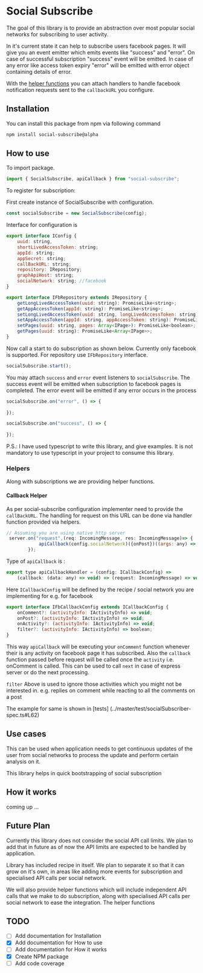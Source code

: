 # Social Subscribe
The goal of this library is to provide an abstraction over most popular social networks for subscribing to 
user activity.

In it's current state it can help to subscribe users facebook pages. It will give you an event emitter which emits
 events like "success" and "error". On case of successful subscription "success" event will be emitted. In case of any
  error like access token expiry "error" will be emitted with error object  containing  details of error.  

With the [helper functions](#Helpers) you can attach handlers to handle facebook notification requests sent to the `callbackURL` 
 you configure.
 
## Installation
You can install this package from npm via following command 
```sh
npm install social-subscribe@alpha
```

## How to use

To import package.
```js
import { SocialSubscribe, apiCallback } from "social-subscribe";
```

To register for subscription:

First create instance of SocialSubscribe with configuration.
```js
const socialSubscribe = new SocialSubscribe(config);
```

Interface for configuration is  
```js
export interface IConfig {
    uuid: string,
    shortLivedAccessToken: string;
    appId: string;
    appSecret: string;
    callBackURL: string;
    repository: IRepository;
    graphApiHost: string;
    socialNetwork: string; //facebook
}

export interface IFbRepository extends IRepository {
    getLongLivedAccessToken(uuid: string): PromiseLike<string>;
    getAppAccessToken(appId: string): PromiseLike<string>;
    setLongLivedAccessToken(uuid: string, longLivedAccessToken: string): PromiseLike<boolean>;
    setAppAccessToken(appId: string, appAccessToken: string): PromiseLike<boolean>;
    setPages(uuid: string, pages: Array<IPage>): PromiseLike<boolean>;
    getPages(uuid: string): PromiseLike<Array<IPage>>;
}

```
Now call a start to do subscription as shown below. Currently only facebook is supported.
For repository use `IFbRepository` interface. 

```js
socialSubscribe.start();
```

You may attach `success` and `error` event listeners to `socialSubscribe`. 
The success event will be emitted when subscription to facebook pages is completed. The error event will be emitted
if any error occurs in the process

```js
socialSubscribe.on("error", () => {
    
});

socialSubscribe.on("success", () => {
    
});
```


P.S.: I have used typescript to write this library, and give examples. It is not mandatory to use typescript in 
your project to consume this library. 


### Helpers
Along with subscriptions we are providing helper functions. 

#### Callback Helper

As per social-subscribe configuration implementer need to provide the `callBackURL`. 
The handling for request on this URL can be done via handler function provided via helpers. 

```js
// Assuming you are using native http server
 server.on("request",(req: IncomingMessage, res: IncomingMessage)=> {
            apiCallback(config.socialNetwork)({onPost})((args: any) => console.log(args))(req);
        });

```
Type of `apiCallback` is :
```js
export type apiCallbackHandler = (config: ICallbackConfig) =>
    (callback: (data: any) => void) => (request: IncomingMessage) => void
```

Here `ICallbackConfig` will be defined by the recipe / social network you are implementing for 
e.g. for facebook 

```js
export interface IFbCallbackConfig extends ICallbackConfig {
    onComment?: (activityInfo: IActivityInfo) => void;
    onPost?: (activityInfo: IActivityInfo) => void;
    onActivity?: (activityInfo: IActivityInfo) => void;
    filter?: (activityInfo: IActivityInfo) => boolean;
}
```

This way `apiCallback` will be executing your `onComment` function whenever their is any activity on facebook page
 it has subscribed. Also the `callback` function passed before request will be called once the `activity` i.e. onComment
  is called. This can be used to call `next` in case of express server or do the next processing. 

`filter` Above is used to ignore those activities which you might not be interested in. 
e.g. replies on comment while reacting to all the comments on a post

The example for same is shown in [tests] (../master/test/socialSubscriber-spec.ts#L62)
 
 
Use cases
---------
  This can be used when application needs to get continuous updates of the user from social networks to process the 
  update and perform certain analysis on it. 
  
  This library helps in quick bootstrapping of social subscription 

How it works
------------
coming up ...

Future Plan
------------
Currently this library does not consider the social API call limits. We plan to add that in future as of now the API
 limits are expected to be handled by application.

Library has included recipe in itself. We plan to separate it so that it can grow on it's own, in areas like
 adding more events for subscription and specialised API calls per social network. 

We will also provide helper functions which will include independent API calls that we make to do subscription, along 
 with specialised API calls per social network to ease the integration. The helper functions 

## TODO
- [ ]  Add documentation for Installation
- [X]  Add documentation for How to use
- [ ]  Add documentation for How it works
- [X]  Create NPM package
- [ ]  Add code coverage
